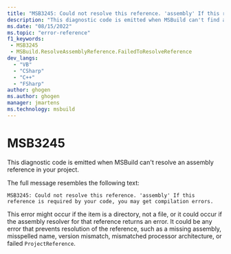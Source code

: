 ```yaml
---
title: "MSB3245: Could not resolve this reference. 'assembly' If this reference is required by your code, you may get compilation errors."
description: "This diagnostic code is emitted when MSBuild can't find an assembly referenced in your project."
ms.date: "08/15/2022"
ms.topic: "error-reference"
f1_keywords:
 - MSB3245
 - MSBuild.ResolveAssemblyReference.FailedToResolveReference
dev_langs:
  - "VB"
  - "CSharp"
  - "C++"
  - "FSharp"
author: ghogen
ms.author: ghogen
manager: jmartens
ms.technology: msbuild
---
```

# MSB3245

This diagnostic code is emitted when MSBuild can't resolve an assembly reference in your project.

The full message resembles the following text:

```output
MSB3245: Could not resolve this reference. 'assembly' If this reference is required by your code, you may get compilation errors.
```

This error might occur if the item is a directory, not a file, or it could occur if the assembly resolver for that reference returns an error. It could be any error that prevents resolution of the reference, such as a missing assembly, misspelled name, version mismatch, mismatched processor architecture, or failed `ProjectReference`.
